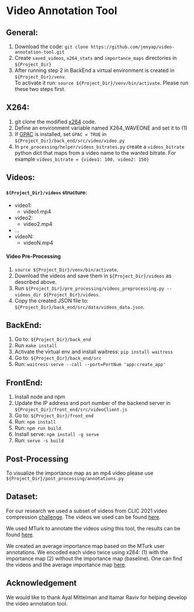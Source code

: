 # Video Annotation Tool

## General:
1. Download the code: ```git clone https://github.com/jenyap/video-annotation-tool.git```
2. Create ```saved_videos```, ```x264_stats``` and ```importance_maps``` directories in ```${Project_Dir}```
3. After running step 2 in BackEnd a virtual environment is created in ```${Project_Dir}/venv```. <br>To activate it run: ```source ${Project_Dir}/venv/bin/activate```. Please run these two steps first.

## X264:
1. git clone the modified [x264](https://github.com/wave-one/x264) code.
2. Define an environment variable named X264_WAVEONE and set it to (1)
3. If [GPAC](https://github.com/gpac/gpac) is installed, set ```GPAC = TRUE``` in ```${Project_Dir}/back_end/src/video/video.py```
4. In ```pre_processing/helper/videos_bitrates.py``` create a ```videos_bitrate``` python dict that maps from a video name to the        wanted bitrate. For example ```videos_bitrate = {video1: 100, video2: 150}```

## Videos:
#### ```${Project_Dir}/videos``` structure:
  - video1:
    - video1.mp4
  - video2:
    - video2.mp4
  - ...
  - videoN:
    - videoN.mp4

#### Video Pre-Processing
1. ```source ${Project_Dir}/venv/bin/activate```.
2. Download the videos and save them in ```${Project_Dir}/videos``` as described above.
3. Run ```${Project_Dir}/pre_processing/videos_preprocessing.py --videos_dir ${Project_Dir}/videos```.
4. Copy the created JSON file to: ```${Project_Dir}/back_end/src/data/videos_data.json```.

## BackEnd:
1. Go to: ```${Project_Dir}/back_end```
2. Run ```make install```
3. Activate the virtual env and install waitress: ```pip install waitress```
4. Go to: ```${Project_Dir}/back_end/src```
5. Run: ```waitress-serve --call --port=PortNum 'app:create_app' ```

## FrontEnd:
1. Install node and npm
2. Update the IP address and port number of the backend server in ```${Project_Dir}/front_end/src/videoClient.js```
3. Go to: ```${Project_Dir}/front_end```
4. Run: ```npm install```
5. Run: ```npm run build```
6. Install serve:  ```npm install -g serve```
7. Run: ```serve -s build```

## Post-Processing
To visualize the importance map as an mp4 video please use ```${Project_Dir}/post_processing/annotations.py```

## Dataset:
For our research we used a subset of videos from CLIC 2021 video compression [challenge](http://compression.cc/tasks/). 
The videos we used can be found [here](https://drive.google.com/file/d/1cpZCgHmjBVekkLTNtGFIxsvsCDpC1VYU/view?usp=sharing).

We used MTurk to annotate the videos using this tool, the results can be found [here](https://drive.google.com/file/d/15EmjVRofnlrc0nk4g5HfqIcvE5n_gi2G/view?usp=sharing).

We created an average importance map based on the MTurk user annotations. 
We encoded each video twice using x264: (1) with the importance map (2) without the importance map (baseline).
One can find the videos and the average importance map [here](https://drive.google.com/file/d/1rI-eg_N5LfDcWQhB9Dy6dVH4r43qHMxB/view?usp=sharing).


## Acknowledgement
We would like to thank Ayal Mittelman and Itamar Raviv for helping develop the video annotation tool.
